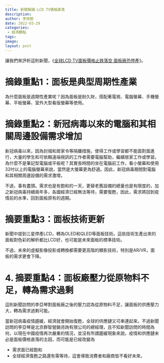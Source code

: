 ```yaml
---
title: 新聞解讀-LCD TV價格直落
description: 
author: 李玫郁
date: 2022-03-29
categories:
 - 經濟觀點
tags: 
image: 
layout: post
---
```



讓我們來評析這則新聞，《[全球LCD TV面板價格止跌落空 面板廠恐停產](https://news.cnyes.com/news/id/4843113)》。

# 摘錄重點1：面板是典型周期性產業

為什麼面板是週期性產業呢？因為面板是耐久財，搭配著電視、電腦螢幕、手機螢幕、平板螢幕、室外大型看版螢幕等使用。

# 摘錄重點2：新冠病毒以來的電腦和其相關周邊設備需求增加

新冠病毒以來，因為封城和居家令等隔離措施，使得工作或學習都不能面對面進行，大量的學生和可依賴遠端視訊的工作者需要電腦幫助，繼續居家工作或學習。為什麼不是筆記型電腦或平板呢？其實長時間的坐在電腦前工作，看小螢幕和使用32吋以上的電腦螢幕來說，當然是大螢幕更為舒適。因此，新冠病毒期間對電腦和其相關周邊設備的需求激增。

不過，事有盡頭。需求也是有飽和的一天，更替老舊設備的總量也是有限度的，加之新冠病毒持續兩年多，各國經濟已經無法等待，需要復甦，因此，需求將回到疫情前的水準，回到面板原有的週期。

# 摘要重點3：面板技術更新

新聞中提到三星停產LCD，轉為OLED和QLED等面板技術。這些技術生產出來的面板對色彩的解析都比LCD好，也可能是未來面板的標準技術。

不過，未來的虛擬影像投影或轉換都需要更高階的顯影技術，特別是AR/VR，面板的需求更會下降。

# 4. 摘要重點4：面板廠壓力從原物料不足，轉為需求過剩

這則新聞訪問的李亞琴對面板廠之後的壓力認為從原物料不足，讓面板的供應壓力大，轉為需求過剩可能。

當新冠病毒疫情趨緩，經濟就會開始復甦，全球的供應鏈又可串連起來。不過新聞訪問的李亞琴是北京群智營銷咨詢有限公司的總經理，且不知新聞訪問的時間為何，以現在中國疫情再次嚴重的情況，並沒有所謂趨緩現象來說，疫情和供應鏈未必是面板價格直落的主因，而可能是已經改變為

- 需求面已經飽和
- 全球經濟復甦之路還有需等待，這會導致消費者和廠商皆不看好未來。
